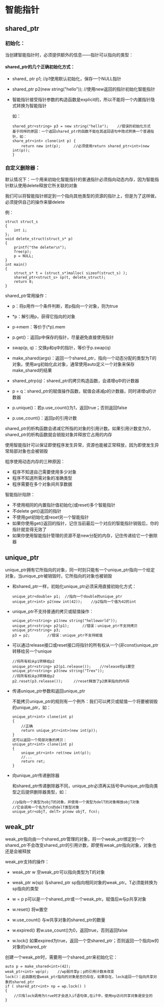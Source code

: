 # 智能指针

## shared_ptr

### 初始化：

当创建智能指针时，必须提供额外的信息——指针可以指向的类型：

#### shared_ptr的几个正确初始化方式：

- shared_ ptr<string> p1;      //p1使用默认初始化，保存一个NULL指针

-  shared_ptr<string> p2(new string("hello")); //使用new返回的指针初始化智能指针

- 智能指针接受指针参数的构造函数是explicit的，所以不能将一个内置指针隐式转换为智能指针

  如：
  ```
  shared_ptr<string> p3 = new string("hello");    //错误的初始化方式
  基于同样的原因：一个返回shared_ptr的函数不能在其返回语句中隐式转换一个普通指针，如：
  share_ptr<int> clone(int p) {
      return new int(p);      //必须使用return shared_ptr<int>(new int(p));
  }

  ```

### 自定义删除器：

默认情况下：一个用来初始化智能指针的普通指针必须指向动态内存，因为智能指针默认使用delete释放它所关联的对象

我们可以将智能指针绑定到一个指向其他类型的资源的指针上，但是为了这样做，必须提供自己的操作来替delete

例：

```
struct struct_s
{
    int i;
};
void delete_struct(struct_s* p)
{
    printf("the deleter\n");
    free(p);
    p = NULL;
}
int main()
{
    struct_s* t = (struct_s*)malloc( sizeof(struct_s) );
    shared_ptr<struct_s> sp(t, delete_struct);
    return 0;
}
```

shared_ptr常用操作：

- p：将p用作一个条件判断，若p指向一个对象，则为true

- *p：解引用p，获得它指向的对象

- p->mem：等价于(*p).mem

- p.get()：返回p中保存的指针，尽量避免直接使用指针

- swap(p, q)：交换p和q中的指针，等价于p.swap(q)

- make_shared<T>(args)：返回一个shared_ptr，指向一个动态分配的类型为T的对象。使用arg初始化此对象，通常使用auto定义一个对象来保存make_shared的结果

- shared_ptr<T>p(q)：shared_ptr的拷贝构造函数，会递增q中的计数器

- p = q：shared_ptr的赋值操作函数，赋值会递减p的计数器，同时递增q的计数器

- p.unique()：若p.use_count()为1，返回true；否则返回false

- p.use_count()：返回p的引用计数

shared_ptr的析构函数会递减它所指的对象的引用计数。如果引用计数变为0，shared_ptr的析构函数就会销毁对象并释放它占用的内存

使用智能指针可以保证即使程序发生异常，资源也能被正常释放，因为即使发生异常局部对象也会被销毁

程序使用动态内存的三种原因：

- 程序不知道自己需要使用多少对象
- 程序不知道所需对象的准确类型
- 程序需要在多个对象间共享数据


智能指针陷阱：

* 不使用相同的内置指针值初始化(或reset)多个智能指针
* 不delete get()返回的指针
* 不使用get初始化或reset另一个智能指针
* 如果你使用get()返回的指针，记住当前最后一个对应的智能指针销毁后，你的指针就变得无效了
* 如果你使用智能指针管理的资源不是new分配的内存，记住传递给它一个删除器

## unique_ptr

unique_ptr拥有它所指向的对象，同一时刻只能有一个unique_ptr指向一个给定对象，当unique_ptr被销毁时，它所指向的对象也被销毁

* 和shared_ptr一样，初始化unique_ptr必须采用直接初始化方式：
    ```
    unique_ptr<double> p1;  //指向一个double的unique_ptr
    unique_ptr<int> p2(new int(42));    //p2指向一个值为42的int
    ```

* unique_ptr不支持普通的拷贝或赋值操作：

    ```
    unique_ptr<string> p1(new string("helloworld"));
    unique_ptr<string> p2(p1);      //错误：unique_ptr不支持拷贝
    unique_ptr<string> p3;
    p3 = p2;        //错误：unique_ptr不支持赋值
    ```

* 可以通过release接口或reset接口将指针的所有权从一个(非const)unique_ptr转移给另一个unique
    ```
    //将所有权从p1转移给p2
    unique_ptr<string> p2(p1.release());    //release将p1置空
    unique_ptr<string> p3(new string("Trex"));
    //将所有权从p3转移给p2
    p2.reset(p3.release());     //reset释放了p2原来指向的内存
    ```

* 传递unique_ptr参数和返回unique_ptr

    不能拷贝unique_ptr的规则有一个例外：我们可以拷贝或赋值一个将要被销毁的unique_ptr，如：
    ```
    unique_ptr<int> clone(int p)
    {
        //正确
        return unique_ptr<int>(new int(p));
    }
    还可以返回一个局部对象的拷贝：
    unique_ptr<int> clone(int p)
    {
        unique_ptr<int> ret(new int(p));
        //...
        return ret;
    }
    ```

* 向unique_ptr传递删除器

    和shared_ptr传递删除器不同，unique_ptr必须再尖括号中unique_ptr指向类型之后提供删除器类型，如：
    ```
    //p指向一个类型为objT的对象，并使用一个类型为delT的对象释放objT对象
    //它会调用一个名为fcn的delT类型对象
    unique_ptr<objT, delT> p(new objT, fcn);
    ```

## weak_ptr

weak_ptr指向由一个shared_ptr管理的对象，将一个weak_ptr绑定到一个shared_ptr不会改变shared_ptr的引用计数，即使有weak_ptr指向对象，对象也还是会被释放

weak_ptr支持的操作：

- weak_ptr<T> w           空weak_ptr可以指向类型为T的对象

- weak_ptr<T> w(sp)       与shared_ptr sp指向相同对象的weak_ptr。T必须能转换为sp指向的类型

- w = p                   p可以是一个shared_ptr或一个weak_ptr。赋值后w与p共享对象

- w.reset()               将w置空

- w.use_count()           与w共享对象的shared_ptr的数量

- w.expired()             若w.use_count()为0，返回true，否则返回false

- w.lock()                如果expired为true，返回一个空shared_ptr；否则返回一个指向w的对象的shared_ptr


创建一个weak_ptr时，需要用一个shared_ptr来初始化它：

```
auto p = make_shared<int>(42);
weak_ptr<int> wp(p);    //wp弱共享p；p的引用计数未改变
lock()：此函数检查weak_ptr指向的对象是否仍存在，如果存在，lock返回一个指向共享对象的shared_ptr
if ( shared_ptr<int> np = wp.lock() )
{
    //只有lock调用为true时才会进入if语句体,在if中，使用np访问共享对象是安全的
}
```
